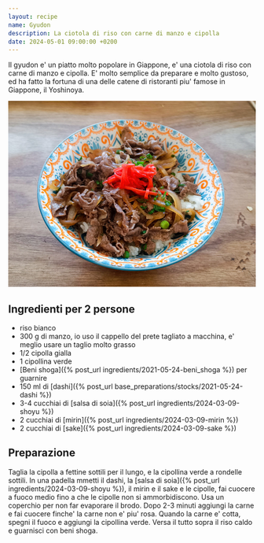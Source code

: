```yaml
---
layout: recipe
name: Gyudon
description: La ciotola di riso con carne di manzo e cipolla
date: 2024-05-01 09:00:00 +0200
---
```


Il gyudon e' un piatto molto popolare in Giappone, e' una ciotola di riso con carne di manzo e cipolla. E' molto semplice da preparare e molto gustoso, ed ha fatto la fortuna di una delle catene di ristoranti piu' famose in Giappone, il Yoshinoya.

![Oyakodon](/assets/images/gyudon.jpg)

## Ingredienti per 2 persone

- riso bianco
- 300 g di manzo, io uso il cappello del prete tagliato a macchina, e' meglio usare un taglio molto grasso
- 1/2 cipolla gialla
- 1 cipollina verde
- [Beni shoga]({% post_url ingredients/2021-05-24-beni_shoga %}) per guarnire
- 150 ml di [dashi]({% post_url base_preparations/stocks/2021-05-24-dashi %})
- 3-4 cucchiai di [salsa di soia]({% post_url ingredients/2024-03-09-shoyu %})
- 2 cucchiai di [mirin]({% post_url ingredients/2024-03-09-mirin %})
- 2 cucchiai di [sake]({% post_url ingredients/2024-03-09-sake %})

## Preparazione

Taglia la cipolla a fettine sottili per il lungo, e la cipollina verde a rondelle sottili.
In una padella mmetti il dashi, la [salsa di soia]({% post_url ingredients/2024-03-09-shoyu %}), il mirin e il sake e le cipolle, fai cuocere a fuoco medio fino a che le cipolle non si ammorbidiscono.
Usa un coperchio per non far evaporare il brodo. Dopo 2-3 minuti aggiungi la carne e fai cuocere finche' la carne non e' piu' rosa.
Quando la carne e' cotta, spegni il fuoco e aggiungi la cipollina verde. Versa il tutto sopra il riso caldo e guarnisci con beni shoga.
